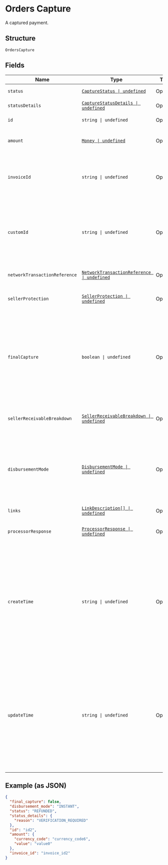 
# Orders Capture

A captured payment.

## Structure

`OrdersCapture`

## Fields

| Name | Type | Tags | Description |
|  --- | --- | --- | --- |
| `status` | [`CaptureStatus \| undefined`](../../doc/models/capture-status.md) | Optional | The status of the captured payment. |
| `statusDetails` | [`CaptureStatusDetails \| undefined`](../../doc/models/capture-status-details.md) | Optional | The details of the captured payment status. |
| `id` | `string \| undefined` | Optional | The PayPal-generated ID for the captured payment. |
| `amount` | [`Money \| undefined`](../../doc/models/money.md) | Optional | The currency and amount for a financial transaction, such as a balance or payment due. |
| `invoiceId` | `string \| undefined` | Optional | The API caller-provided external invoice number for this order. Appears in both the payer's transaction history and the emails that the payer receives. |
| `customId` | `string \| undefined` | Optional | The API caller-provided external ID. Used to reconcile API caller-initiated transactions with PayPal transactions. Appears in transaction and settlement reports.<br><br>**Constraints**: *Maximum Length*: `255` |
| `networkTransactionReference` | [`NetworkTransactionReference \| undefined`](../../doc/models/network-transaction-reference.md) | Optional | Reference values used by the card network to identify a transaction. |
| `sellerProtection` | [`SellerProtection \| undefined`](../../doc/models/seller-protection.md) | Optional | The level of protection offered as defined by [PayPal Seller Protection for Merchants](https://www.paypal.com/us/webapps/mpp/security/seller-protection). |
| `finalCapture` | `boolean \| undefined` | Optional | Indicates whether you can make additional captures against the authorized payment. Set to `true` if you do not intend to capture additional payments against the authorization. Set to `false` if you intend to capture additional payments against the authorization.<br><br>**Default**: `false` |
| `sellerReceivableBreakdown` | [`SellerReceivableBreakdown \| undefined`](../../doc/models/seller-receivable-breakdown.md) | Optional | The detailed breakdown of the capture activity. This is not available for transactions that are in pending state. |
| `disbursementMode` | [`DisbursementMode \| undefined`](../../doc/models/disbursement-mode.md) | Optional | The funds that are held on behalf of the merchant.<br><br>**Default**: `DisbursementMode.Instant`<br><br>**Constraints**: *Minimum Length*: `1`, *Maximum Length*: `16`, *Pattern*: `^[A-Z_]+$` |
| `links` | [`LinkDescription[] \| undefined`](../../doc/models/link-description.md) | Optional | An array of related [HATEOAS links](/docs/api/reference/api-responses/#hateoas-links). |
| `processorResponse` | [`ProcessorResponse \| undefined`](../../doc/models/processor-response.md) | Optional | The processor response information for payment requests, such as direct credit card transactions. |
| `createTime` | `string \| undefined` | Optional | The date and time, in [Internet date and time format](https://tools.ietf.org/html/rfc3339#section-5.6). Seconds are required while fractional seconds are optional. Note: The regular expression provides guidance but does not reject all invalid dates.<br><br>**Constraints**: *Minimum Length*: `20`, *Maximum Length*: `64`, *Pattern*: `^[0-9]{4}-(0[1-9]\|1[0-2])-(0[1-9]\|[1-2][0-9]\|3[0-1])[T,t]([0-1][0-9]\|2[0-3]):[0-5][0-9]:([0-5][0-9]\|60)([.][0-9]+)?([Zz]\|[+-][0-9]{2}:[0-9]{2})$` |
| `updateTime` | `string \| undefined` | Optional | The date and time, in [Internet date and time format](https://tools.ietf.org/html/rfc3339#section-5.6). Seconds are required while fractional seconds are optional. Note: The regular expression provides guidance but does not reject all invalid dates.<br><br>**Constraints**: *Minimum Length*: `20`, *Maximum Length*: `64`, *Pattern*: `^[0-9]{4}-(0[1-9]\|1[0-2])-(0[1-9]\|[1-2][0-9]\|3[0-1])[T,t]([0-1][0-9]\|2[0-3]):[0-5][0-9]:([0-5][0-9]\|60)([.][0-9]+)?([Zz]\|[+-][0-9]{2}:[0-9]{2})$` |

## Example (as JSON)

```json
{
  "final_capture": false,
  "disbursement_mode": "INSTANT",
  "status": "REFUNDED",
  "status_details": {
    "reason": "VERIFICATION_REQUIRED"
  },
  "id": "id2",
  "amount": {
    "currency_code": "currency_code6",
    "value": "value0"
  },
  "invoice_id": "invoice_id2"
}
```

